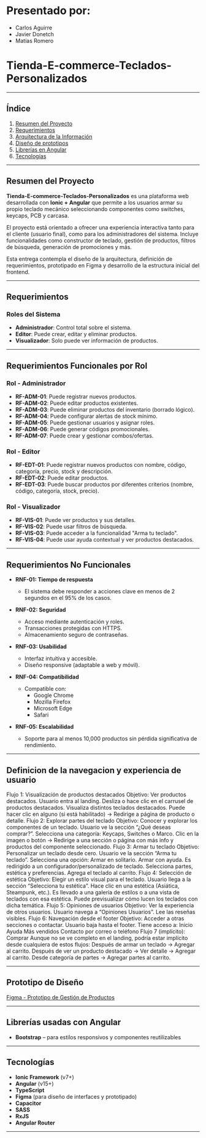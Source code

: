 # Presentado por:
- Carlos Aguirre  
- Javier Donetch  
- Matías Romero  

# Tienda-E-commerce-Teclados-Personalizados

---

## Índice

1. [Resumen del Proyecto](#resumen-del-proyecto)  
2. [Requerimientos](#requerimientos)  
3. [Arquitectura de la Información](#arquitectura-de-la-información)  
4. [Diseño de prototipos](#prototipo-de-diseño)  
5. [Librerías en Angular](#librerías-usadas-con-angular)  
6. [Tecnologías](#tecnologías)

---

## Resumen del Proyecto

**Tienda-E-commerce-Teclados-Personalizados** es una plataforma web desarrollada con **Ionic + Angular** que permite a los usuarios armar su propio teclado mecánico seleccionando componentes como switches, keycaps, PCB y carcasa.

El proyecto está orientado a ofrecer una experiencia interactiva tanto para el cliente (usuario final), como para los administradores del sistema. Incluye funcionalidades como constructor de teclado, gestión de productos, filtros de búsqueda, generación de promociones y más.

Esta entrega contempla el diseño de la arquitectura, definición de requerimientos, prototipado en Figma y desarrollo de la estructura inicial del frontend.

---

## Requerimientos

### Roles del Sistema

- **Administrador**: Control total sobre el sistema.
- **Editor**: Puede crear, editar y eliminar productos.
- **Visualizador**: Solo puede ver información de productos.

---

## Requerimientos Funcionales por Rol

### Rol - Administrador

- **RF-ADM-01**: Puede registrar nuevos productos.
- **RF-ADM-02**: Puede editar productos existentes.
- **RF-ADM-03**: Puede eliminar productos del inventario (borrado lógico).
- **RF-ADM-04**: Puede configurar alertas de stock mínimo.
- **RF-ADM-05**: Puede gestionar usuarios y asignar roles.
- **RF-ADM-06**: Puede generar códigos promocionales.
- **RF-ADM-07**: Puede crear y gestionar combos/ofertas.

### Rol - Editor

- **RF-EDT-01**: Puede registrar nuevos productos con nombre, código, categoría, precio, stock y descripción.
- **RF-EDT-02**: Puede editar productos.
- **RF-EDT-03**: Puede buscar productos por diferentes criterios (nombre, código, categoría, stock, precio).

### Rol - Visualizador

- **RF-VIS-01**: Puede ver productos y sus detalles.
- **RF-VIS-02**: Puede usar filtros de búsqueda.
- **RF-VIS-03**: Puede acceder a la funcionalidad "Arma tu teclado".
- **RF-VIS-04**: Puede usar ayuda contextual y ver productos destacados.

---

## Requerimientos No Funcionales

- **RNF-01: Tiempo de respuesta**
  - El sistema debe responder a acciones clave en menos de 2 segundos en el 95% de los casos.

- **RNF-02: Seguridad**
  - Acceso mediante autenticación y roles.
  - Transacciones protegidas con HTTPS.
  - Almacenamiento seguro de contraseñas.

- **RNF-03: Usabilidad**
  - Interfaz intuitiva y accesible.
  - Diseño responsive (adaptable a web y móvil).

- **RNF-04: Compatibilidad**
  - Compatible con:
    - Google Chrome
    - Mozilla Firefox
    - Microsoft Edge
    - Safari

- **RNF-05: Escalabilidad**
  - Soporte para al menos 10,000 productos sin pérdida significativa de rendimiento.

---

## Definicion de la navegacion y experiencia de usuario

Flujo 1: Visualización de productos destacados
Objetivo: Ver productos destacados.
Usuario entra al landing.
Desliza o hace clic en el carrusel de productos destacados.
Visualiza distintos teclados destacados.
Puede hacer clic en alguno (si está habilitado) → Redirige a página de producto o detalle.
Flujo 2: Explorar partes del teclado
Objetivo: Conocer y explorar los componentes de un teclado.
Usuario ve la sección “¿Qué deseas comprar?”.
Selecciona una categoría: Keycaps, Switches o Marco.
Clic en la imagen o botón → Redirige a una sección o página con más info y productos del componente seleccionado.
Flujo 3: Armar tu teclado
Objetivo: Personalizar un teclado desde cero.
Usuario ve la sección “Arma tu teclado”.
Selecciona una opción:
Armar en solitario.
Armar con ayuda.
Es redirigido a un configurador/personalizado de teclado.
Selecciona partes, estética y preferencias.
Agrega el teclado al carrito.
Flujo 4: Selección de estética
Objetivo: Elegir un estilo visual para el teclado.
Usuario llega a la sección “Selecciona tu estética”.
Hace clic en una estética (Asiática, Steampunk, etc.).
Es llevado a una galería de estilos o a una vista de teclados con esa estética.
Puede previsualizar cómo lucen los teclados con dicha temática.
Flujo 5: Opiniones de usuarios
Objetivo: Ver la experiencia de otros usuarios.
Usuario navega a “Opiniones Usuarios”.
Lee las reseñas visibles.
Flujo 6: Navegación desde el footer
Objetivo: Acceder a otras secciones o contactar.
Usuario baja hasta el footer.
Tiene acceso a:
Inicio
Ayuda
Más vendidos
Contacto por correo o teléfono
Flujo 7 (implícito): Comprar
Aunque no se ve completo en el landing, podría estar implícito desde cualquiera de estos flujos:
Después de armar un teclado → Agregar al carrito.
Después de ver un producto destacado → Ver detalle → Agregar al carrito.
Desde categoría de partes → Agregar partes al carrito.


---

## Prototipo de Diseño

[Figma - Prototipo de Gestión de Productos](https://www.figma.com/team_invite/redeem/u9JntJiKIwNNdHLfrAdPMs)

---

## Librerías usadas con Angular

- **Bootstrap** – para estilos responsivos y componentes reutilizables

---

## Tecnologías

- **Ionic Framework** (v7+)
- **Angular** (v15+)
- **TypeScript**
- **Figma** (para diseño de interfaces y prototipado)
- **Capacitor**
- **SASS**
- **RxJS**
- **Angular Router**

---
